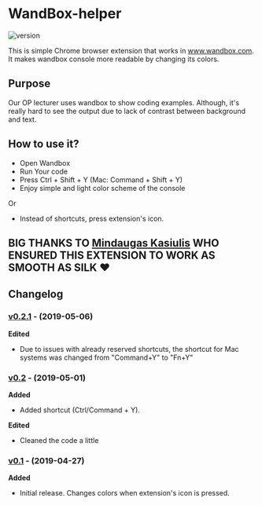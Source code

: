 # WandBox-helper

![version][version-badge] 

This is simple Chrome browser extension that works in www.wandbox.com. It makes wandbox console more readable by changing its colors.

## Purpose

Our OP lecturer uses wandbox to show coding examples. Although, it's really hard to see the output due to lack of contrast between background and text.

## How to use it?

- Open Wandbox
- Run Your code
- Press Ctrl + Shift + Y (Mac: Command + Shift + Y)
- Enjoy simple and light color scheme of the console

Or

- Instead of shortcuts, press extension's icon.

## BIG THANKS TO [Mindaugas Kasiulis](https://github.com/gitguuddd) WHO ENSURED THIS EXTENSION TO WORK AS SMOOTH AS SILK :heart:

## Changelog

### [v0.2.1](https://github.com/zygisau/WandBox-helper/releases/tag/v0.2.1) - (2019-05-06)  

**Edited**

- Due to issues with already reserved shortcuts, the shortcut for Mac systems was changed from "Command+Y" to "Fn+Y"

### [v0.2](https://github.com/zygisau/WandBox-helper/releases/tag/v0.2) - (2019-05-01)  

**Added** 

- Added shortcut (Ctrl/Command + Y).

**Edited**

- Cleaned the code a little

### [v0.1](https://github.com/zygisau/WandBox-helper/releases/tag/v0.1) - (2019-04-27)  

**Added** 

- Initial release. Changes colors when extension's icon is pressed.

[version-badge]: https://img.shields.io/badge/version-0.2-pink.svg
